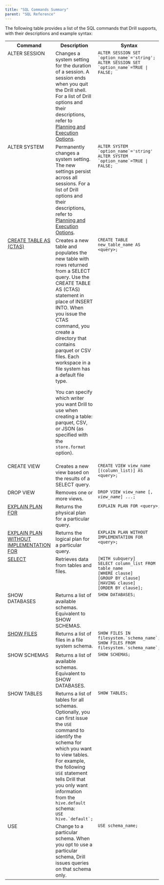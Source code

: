 ```yaml
---
title: "SQL Commands Summary"
parent: "SQL Reference"
---
```

The following table provides a list of the SQL commands that Drill supports,
with their descriptions and example syntax:

<table ><tbody><tr><th >Command</th><th >Description</th><th >Syntax</th></tr><tr><td valign="top" >ALTER SESSION</td><td valign="top" >Changes a system setting for the duration of a session. A session ends when you quit the Drill shell. For a list of Drill options and their descriptions, refer to <a href="/docs/planning-and-execution-options" rel="nofollow">Planning and Execution Options</a>.</td><td valign="top" ><code>ALTER SESSION SET `option_name`='string';<br />ALTER SESSION SET `option_name`=TRUE | FALSE;</code></td></tr><tr><td valign="top" >ALTER SYSTEM</td><td valign="top" >Permanently changes a system setting. The new settings persist across all sessions. For a list of Drill options and their descriptions, refer to <a href="/docs/planning-and-execution-options/" rel="nofollow">Planning and Execution Options</a>.</td><td valign="top" ><code>ALTER SYSTEM `option_name`='string'<br />ALTER SYSTEM `option_name`=TRUE | FALSE;</code></td></tr><tr><td valign="top" ><a href="/docs/create-table-as-ctas-command">CREATE TABLE AS<br />(CTAS)</a></p></td><td valign="top" >Creates a new table and populates the new table with rows returned from a SELECT query. Use the CREATE TABLE AS (CTAS) statement in place of INSERT INTO. When you issue the CTAS command, you create a directory that contains parquet or CSV files. Each workspace in a file system has a default file type.<p>You can specify which writer you want Drill to use when creating a table: parquet, CSV, or JSON (as specified with <span style="line-height: 1.4285715;">the </span><code>store.format</code><span style="line-height: 1.4285715;"> option<span><span>).</span></span></span></p></td><td valign="top" ><code>CREATE TABLE new_table_name AS &lt;query&gt;;</code></td></tr><tr><td valign="top" colspan="1" >CREATE VIEW</td><td valign="top" colspan="1" >Creates a new view based on the results of a SELECT query.</td><td valign="top" colspan="1" ><code>CREATE VIEW view_name [(column_list)] AS &lt;query&gt;;</code></td></tr><tr><td valign="top" colspan="1" >DROP VIEW</td><td valign="top" colspan="1" >Removes one or more views.</td><td valign="top" colspan="1" ><code>DROP VIEW view_name [, <em class="replaceable">view_name</em>] ...;     </code></td></tr><tr><td valign="top" colspan="1" ><a href="/docs/explain-commands" rel="nofollow">EXPLAIN PLAN FOR</a></td><td valign="top" colspan="1" >Returns the physical plan for a particular query.</td><td valign="top" colspan="1" ><code>EXPLAIN PLAN FOR &lt;query&gt;;</code></td></tr><tr><td valign="top" colspan="1" ><a href="/docs/explain-commands/" rel="nofollow">EXPLAIN PLAN WITHOUT IMPLEMENTATION FOR</a></td><td valign="top" colspan="1" >Returns the logical plan for a particular query.</td><td valign="top" colspan="1" ><code>EXPLAIN PLAN WITHOUT IMPLEMENTATION FOR &lt;query&gt;;</code></td></tr><tr><td valign="top" colspan="1" ><a href="/docs/select-statements" rel="nofollow">SELECT</a></td><td valign="top" colspan="1" >Retrieves data from tables and files.</td><td valign="top" colspan="1" ><code>[WITH subquery]<br />SELECT column_list FROM table_name <br />[WHERE clause]<br />[GROUP BY clause]<br />[HAVING clause]<br />[ORDER BY clause];</code></td></tr><tr><td valign="top" colspan="1" >SHOW DATABASES</td><td valign="top" colspan="1" >Returns a list of available schemas. Equivalent to SHOW SCHEMAS.</td><td valign="top" colspan="1" ><code>SHOW DATABASES;</code></td></tr><tr><td valign="top" colspan="1" ><a href="/docs/show-files-command/" rel="nofollow">SHOW FILES</a></td><td valign="top" colspan="1" >Returns a list of files in a file system schema.</td><td valign="top" colspan="1" ><code>SHOW FILES IN filesystem.`schema_name`;<br />SHOW FILES FROM filesystem.`schema_name`;</code></td></tr><tr><td valign="top" colspan="1" >SHOW SCHEMAS</td><td valign="top" colspan="1" >Returns a list of available schemas. Equivalent to SHOW DATABASES.</td><td valign="top" colspan="1" ><code>SHOW SCHEMAS;</code></td></tr><tr><td valign="top" colspan="1" >SHOW TABLES</td><td valign="top" colspan="1" >Returns a list of tables for all schemas. Optionally, you can first issue the <code>USE </code>command to identify the schema for which you want to view tables.<br />For example, the following <code>USE</code> statement tells Drill that you only want information from the <code>hive.default</code> schema:<br /><code>USE hive.`default`;</code></td><td valign="top" colspan="1" ><code>SHOW TABLES;</code></td></tr><tr><td valign="top" colspan="1" >USE</td><td valign="top" colspan="1" >Change to a particular schema. When you opt to use a particular schema, Drill issues queries on that schema only.</td><td valign="top" colspan="1" ><code>USE schema_name;</code></td></tr></tbody></table></div>  
  
